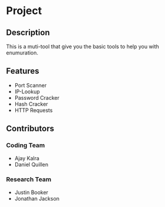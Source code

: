# Project 


## Description 
This is a muti-tool that give you the basic tools to help you with enumuration.


## Features 
- Port Scanner 
- IP-Lookup
- Password Cracker
- Hash Cracker
- HTTP Requests


## Contributors

### Coding Team 
- Ajay Kalra 
- Daniel Quillen

### Research Team
- Justin Booker 
- Jonathan Jackson 
